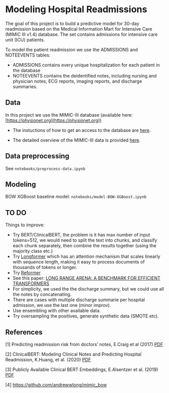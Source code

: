 # Modeling Hospital Readmissions

The goal of this project is to build a predictive model for 30-day readmission based on the Medical Information Mart for Intensive Care (MIMIC III v1.4) database. The set contains admissions for intensive care unit (ICU) patients.

To model the patient readmission we use the ADMISSIONS and NOTEEVENTS tables:

- ADMISSIONS contains every unique hospitalization for each patient in the database
- NOTEEVENTS contains the deidentified notes, including nursing and physician notes, ECG reports, imaging reports, and discharge summaries.



## Data

In this project we use the MIMIC-III database (available here: [https://physionet.org](https://physionet.org))

- The instuctions of how to get an access to the database are [here](https://mimic.mit.edu/docs/gettingstarted/).

- The detailed overview of the MIMIC-III data is provided [here](https://mimic.mit.edu/docs/iii/tables/).

## Data preprocessing 

See `notebooks/preprocess-data.ipynb`


## Modeling
BOW XGBoost baseline model: `notebooks/model-BOW-XGBoost.ipynb`

## TO DO
Things to improve:

- Try BERT/ClinicalBERT, the problem is it has max number of input tokens=512, we would need to split the text into chunks, and classify each chunk separately, then combine the results together (using the majority class etc.)
- Try [Longformer](https://huggingface.co/transformers/model_doc/longformer.html) which has an attention mechanism that scales linearly with sequence length, making it easy to process documents of thousands of tokens or longer.
- Try [Reformer](https://huggingface.co/transformers/model_doc/reformer.html)
- See this paper: [LONG RANGE ARENA: A BENCHMARK FOR EFFICIENT TRANSFORMERS](https://arxiv.org/pdf/2011.04006.pdf)
- For simplicity, we used the the discharge summary, but we could use all the notes by concatenating.
- There are cases with multiple discharge summarie per hospital admission, we use the last one (minor improv).
- Use ensembling with other available data.
- Try oversampling the positives, generate synthetic data (SMOTE etc).


## References

[1] Predicting readmission risk from doctors’ notes, E.Craig et al (2017) [PDF](https://arxiv.org/pdf/1711.10663.pdf)

[2] ClinicalBERT: Modeling Clinical Notes and Predicting Hospital Readmission, K.Huang, et al. (2020) [PDF](https://arxiv.org/pdf/1904.05342v3.pdf)

[3] Publicly Available Clinical BERT Embeddings, E.Alsentzer et al. (2019) [PDF](https://aclanthology.org/W19-1909.pdf)

[4] https://github.com/andrewwlong/mimic_bow

